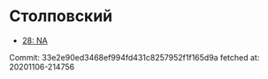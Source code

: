 # Столповский
- [28: NA](28.md)

Commit: 33e2e90ed3468ef994fd431c8257952f1f165d9a
 fetched at: 20201106-214756

